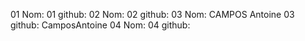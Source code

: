 01 Nom:
01 github:
02 Nom:
02 github:
03 Nom: CAMPOS Antoine
03 github: CamposAntoine
04 Nom:
04 github:
